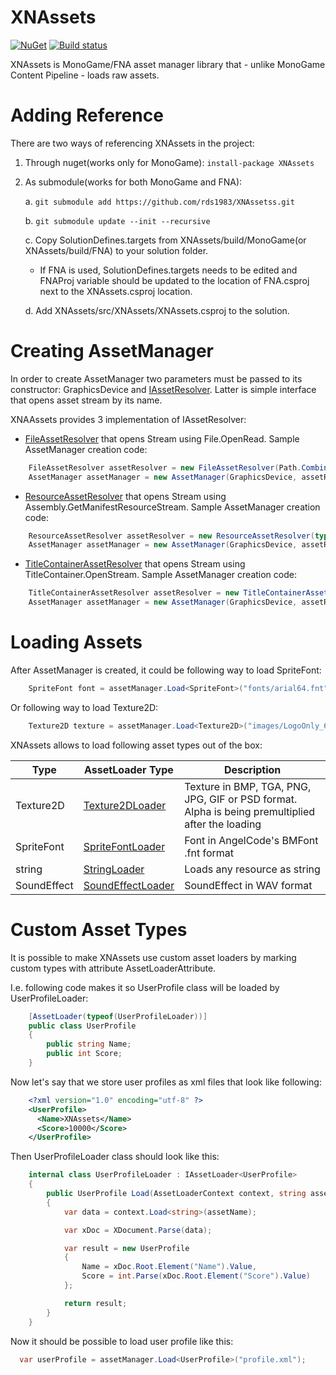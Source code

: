 # XNAssets
[![NuGet](https://img.shields.io/nuget/v/XNAssets.svg)](https://www.nuget.org/packages/XNAssets/) [![Build status](https://ci.appveyor.com/api/projects/status/j1q2injprkq3j18p?svg=true)](https://ci.appveyor.com/project/RomanShapiro/xnassets)

XNAssets is MonoGame/FNA asset manager library that - unlike MonoGame Content Pipeline - loads raw assets.

# Adding Reference
There are two ways of referencing XNAssets in the project:
1. Through nuget(works only for MonoGame): `install-package XNAssets`
2. As submodule(works for both MonoGame and FNA):
    
    a. `git submodule add https://github.com/rds1983/XNAssetss.git`
    
    b. `git submodule update --init --recursive`
    
    c. Copy SolutionDefines.targets from XNAssets/build/MonoGame(or XNAssets/build/FNA) to your solution folder.

      * If FNA is used, SolutionDefines.targets needs to be edited and FNAProj variable should be updated to the location of FNA.csproj next to the XNAssets.csproj location.
    
    d. Add XNAssets/src/XNAssets/XNAssets.csproj to the solution.

# Creating AssetManager
In order to create AssetManager two parameters must be passed to its constructor: GraphicsDevice and [IAssetResolver](https://github.com/rds1983/XNAssets/blob/master/src/XNAssets/Assets/IAssetResolver.cs). Latter is simple interface that opens asset stream by its name.

XNAAssets provides 3 implementation of IAssetResolver:
  * [FileAssetResolver](https://github.com/rds1983/XNAssets/blob/master/src/XNAssets/Assets/FileAssetResolver.cs) that opens Stream using File.OpenRead. Sample AssetManager creation code:
```c#
    FileAssetResolver assetResolver = new FileAssetResolver(Path.Combine(PathUtils.ExecutingAssemblyDirectory, "Assets"));
    AssetManager assetManager = new AssetManager(GraphicsDevice, assetResolver);
```

  * [ResourceAssetResolver](https://github.com/rds1983/XNAssets/blob/master/src/XNAssets/Assets/ResourceAssetResolver.cs) that opens Stream using Assembly.GetManifestResourceStream. Sample AssetManager creation code:
```c#
    ResourceAssetResolver assetResolver = new ResourceAssetResolver(typeof(MyGame).Assembly, "Resources.");
    AssetManager assetManager = new AssetManager(GraphicsDevice, assetResolver);
```

  * [TitleContainerAssetResolver](https://github.com/rds1983/XNAssets/blob/master/src/XNAssets/Assets/TitleContainerAssetResolver.cs) that opens Stream using TitleContainer.OpenStream. Sample AssetManager creation code:
```c#
    TitleContainerAssetResolver assetResolver = new TitleContainerAssetResolver("Assets");
    AssetManager assetManager = new AssetManager(GraphicsDevice, assetResolver);
```

# Loading Assets
After AssetManager is created, it could be following way to load SpriteFont:
```c#
    SpriteFont font = assetManager.Load<SpriteFont>("fonts/arial64.fnt");
```
Or following way to load Texture2D:
```c#
    Texture2D texture = assetManager.Load<Texture2D>("images/LogoOnly_64px.png");
```

XNAssets allows to load following asset types out of the box:

Type|AssetLoader Type|Description
----|----------------|-----------
Texture2D|[Texture2DLoader](https://github.com/rds1983/XNAssets/blob/master/src/XNAssets/Assets/Texture2DLoader.cs)|Texture in BMP, TGA, PNG, JPG, GIF or PSD format. Alpha is being premultiplied after the loading
SpriteFont|[SpriteFontLoader](https://github.com/rds1983/XNAssets/blob/master/src/XNAssets/Assets/SpriteFontLoader.cs)|Font in AngelCode's BMFont .fnt format
string|[StringLoader](https://github.com/rds1983/XNAssets/blob/master/src/XNAssets/Assets/StringLoader.cs)|Loads any resource as string
SoundEffect|[SoundEffectLoader](https://github.com/rds1983/XNAssets/blob/master/src/XNAssets/Assets/SoundEffectLoader.cs)|SoundEffect in WAV format

# Custom Asset Types
It is possible to make XNAssets use custom asset loaders by marking custom types with attribute AssetLoaderAttribute.

I.e. following code makes it so UserProfile class will be loaded by UserProfileLoader:
```c#
    [AssetLoader(typeof(UserProfileLoader))]
    public class UserProfile
    {
        public string Name;
        public int Score;
    }
```

Now let's say that we store user profiles as xml files that look like following:
```xml
    <?xml version="1.0" encoding="utf-8" ?>
    <UserProfile>
      <Name>XNAssets</Name>
      <Score>10000</Score>
    </UserProfile>
```

Then UserProfileLoader class should look like this:
```c#
	internal class UserProfileLoader : IAssetLoader<UserProfile>
	{
		public UserProfile Load(AssetLoaderContext context, string assetName)
		{
			var data = context.Load<string>(assetName);

			var xDoc = XDocument.Parse(data);

			var result = new UserProfile
			{
				Name = xDoc.Root.Element("Name").Value,
				Score = int.Parse(xDoc.Root.Element("Score").Value)
			};

			return result;
		}
    }
```

Now it should be possible to load user profile like this:
```c#
  var userProfile = assetManager.Load<UserProfile>("profile.xml");
```  
